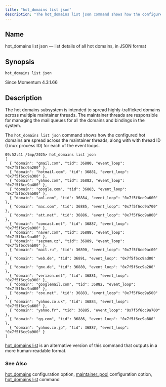 ```yaml
---
title: "hot_domains list json"
description: "The hot_domains list json command shows how the configured hot domains are spread across the maintainer threads, along with with thread ID (Linux process ID) for each of the event loops."
---
```


<a name="console_commands.hot_domains_list_json"></a>
## Name

hot_domains list json — list details of all hot domains, in JSON format

## Synopsis

`hot_domains list json`

Since Momentum 4.3.1.66

<a name="idp12989330"></a>
## Description

The hot domains subsystem is intended to spread highly-trafficked domains across multiple maintainer threads. The maintainer threads are responsible for managing the mail queues for all the domains and bindings in the system.

The `hot_domains list json` command shows how the configured hot domains are spread across the maintainer threads, along with with thread ID (Linux process ID) for each of the event loops.

```
09:52:41 /tmp/2025> hot_domains list json
[
  { "domain": "gmail.com", "tid": 36880, "event_loop": "0x7f5f6cc9a200" },
  { "domain": "hotmail.com", "tid": 36881, "event_loop": "0x7f5f6cc9a300" },
  { "domain": "yahoo.com", "tid": 36882, "event_loop": "0x7f5f6cc9a400" },
  { "domain": "google.com", "tid": 36883, "event_loop": "0x7f5f6cc9a500" },
  { "domain": "aol.com", "tid": 36884, "event_loop": "0x7f5f6cc9a600" },
  { "domain": "mac.com", "tid": 36885, "event_loop": "0x7f5f6cc9a700" },
  { "domain": "att.net", "tid": 36886, "event_loop": "0x7f5f6cc9a800" },
  { "domain": "comcast.net", "tid": 36887, "event_loop": "0x7f5f6cc9a900" },
  { "domain": "naver.com", "tid": 36888, "event_loop": "0x7f5f6cc9aa00" },
  { "domain": "seznam.cz", "tid": 36889, "event_loop": "0x7f5f6cc9ab00" },
  { "domain": "mail.ru", "tid": 36890, "event_loop": "0x7f5f6cc9ac00" },
  { "domain": "web.de", "tid": 36891, "event_loop": "0x7f5f6cc9ad00" },
  { "domain": "gmx.de", "tid": 36880, "event_loop": "0x7f5f6cc9a200" },
  { "domain": "verizon.net", "tid": 36881, "event_loop": "0x7f5f6cc9a300" },
  { "domain": "googlemail.com", "tid": 36882, "event_loop": "0x7f5f6cc9a400" },
  { "domain": "cox.net", "tid": 36883, "event_loop": "0x7f5f6cc9a500" },
  { "domain": "yahoo.co.uk", "tid": 36884, "event_loop": "0x7f5f6cc9a600" },
  { "domain": "yahoo.fr", "tid": 36885, "event_loop": "0x7f5f6cc9a700" },
  { "domain": "qq.com", "tid": 36886, "event_loop": "0x7f5f6cc9a800" },
  { "domain": "yahoo.co.jp", "tid": 36887, "event_loop": "0x7f5f6cc9a900" }
]
```

[hot_domains list](/momentum/4/console-commands/hot-domains-list-json) is an alternative version of this command that outputs in a more human-readable format.

### See Also

[hot_domains](/momentum/4/config/ref-hot-domains) configuration option,
[maintainer_pool](/momentum/4/config/ref-maintainer-pool) configuration option,
[hot_domains list](/momentum/4/console-commands/hot-domains-list) command
